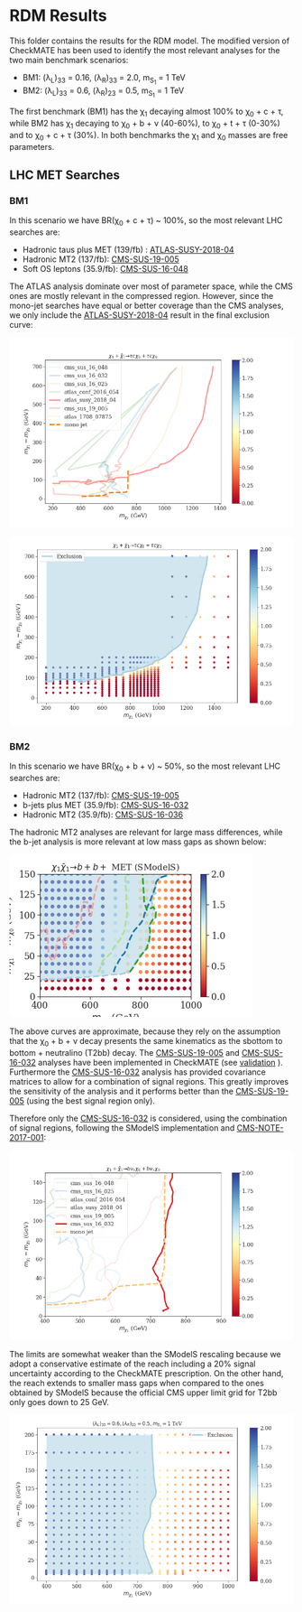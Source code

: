 # RDM Results

This folder contains the results for the RDM model. The modified version of CheckMATE has been used to identify the most relevant analyses
for the two main benchmark scenarios:

 * BM1: (&lambda;<sub>L</sub>)<sub>33</sub> = 0.16, (&lambda;<sub>R</sub>)<sub>33</sub> = 2.0, m<sub>S<sub>1</sub></sub> = 1 TeV
 * BM2: (&lambda;<sub>L</sub>)<sub>33</sub> = 0.6, (&lambda;<sub>R</sub>)<sub>23</sub> = 0.5, m<sub>S<sub>1</sub></sub> = 1 TeV

The first benchmark (BM1) has the &chi;<sub>1</sub> decaying almost 100% to &chi;<sub>0</sub> + c + &tau;, while BM2 has
&chi;<sub>1</sub> decaying to &chi;<sub>0</sub> + b  + &nu; (40-60%), to &chi;<sub>0</sub> + t  + &tau; (0-30%) and to &chi;<sub>0</sub> + c  + &tau; (30%).
In both benchmarks the &chi;<sub>1</sub> and &chi;<sub>0</sub> masses are free parameters.


## LHC MET Searches ##

### BM1 ###

In this scenario we have BR(&chi;<sub>0</sub> + c + &tau;) ~ 100%, so the most relevant LHC searches are:

 * Hadronic taus plus MET (139/fb) : [ATLAS-SUSY-2018-04](https://atlas.web.cern.ch/Atlas/GROUPS/PHYSICS/PAPERS/SUSY-2018-04/)
 * Hadronic MT2 (137/fb): [CMS-SUS-19-005](http://cms-results.web.cern.ch/cms-results/public-results/publications/SUS-19-005/index.html)
 * Soft OS leptons (35.9/fb): [CMS-SUS-16-048](http://cms-results.web.cern.ch/cms-results/public-results/publications/SUS-16-048/index.html)
 
The ATLAS analysis dominate over most of parameter space, while the CMS ones are mostly relevant in the compressed region.
However, since the mono-jet searches have equal or better coverage than the CMS analyses, 
we only include the [ATLAS-SUSY-2018-04](https://atlas.web.cern.ch/Atlas/GROUPS/PHYSICS/PAPERS/SUSY-2018-04/)
result in the final exclusion curve:

![Alt text](BM1_exclusionAll.png?raw=true "BM1 exclusion")

![Alt text](exclusion_BM1.png?raw=true "BM1 exclusion curve")


### BM2 ###

In this scenario we have BR(&chi;<sub>0</sub> + b + &nu;) ~ 50%, so the most relevant LHC searches are:

 * Hadronic MT2 (137/fb): [CMS-SUS-19-005](http://cms-results.web.cern.ch/cms-results/public-results/publications/SUS-19-005/index.html)
 * b-jets plus MET (35.9/fb): [CMS-SUS-16-032](http://cms-results.web.cern.ch/cms-results/public-results/publications/SUS-16-032/index.html)
 * Hadronic MT2 (35.9/fb): [CMS-SUS-16-036](http://cms-results.web.cern.ch/cms-results/public-results/publications/SUS-16-036/index.html)
 
The hadronic MT2 analyses are relevant for large mass differences, while the b-jet analysis is more relevant at low mass gaps as shown below:

![Alt text](T2bb_SModelSexclusion_BM2.png?raw=true "BM1 exclusion")

The above curves are approximate, because they rely on the assumption that the &chi;<sub>0</sub> + b + &nu; decay presents the same
kinematics as the sbottom to bottom + neutralino (T2bb) decay. The [CMS-SUS-19-005](http://cms-results.web.cern.ch/cms-results/public-results/publications/SUS-19-005/index.html)
and [CMS-SUS-16-032](http://cms-results.web.cern.ch/cms-results/public-results/publications/SUS-16-032/index.html) analyses have been implemented
in CheckMATE (see [validation](./validation) ). Furthermore the [CMS-SUS-16-032](http://cms-results.web.cern.ch/cms-results/public-results/publications/SUS-16-032/index.html) 
analysis has provided covariance matrices to allow for a combination of signal regions. This greatly improves the sensitivity of the analysis
and it performs better than the [CMS-SUS-19-005](http://cms-results.web.cern.ch/cms-results/public-results/publications/SUS-19-005/index.html) (using the
best signal region only).

Therefore only the [CMS-SUS-16-032](http://cms-results.web.cern.ch/cms-results/public-results/publications/SUS-16-032/index.html) is considered,
using the combination of signal regions, following the SModelS implementation and [CMS-NOTE-2017-001](https://cds.cern.ch/record/2242860?ln=en):

![Alt text](BM2_exclusionAll.png?raw=true "BM2 exclusion")

The limits are somewhat weaker than the SModelS rescaling because we adopt a conservative estimate of the reach including a 20% signal uncertainty
according to the CheckMATE prescription.
On the other hand, the reach extends to smaller mass gaps when compared to the ones obtained by SModelS because the official CMS upper limit
grid for T2bb only goes down to 25 GeV.


![Alt text](exclusion_BM2.png?raw=true "BM2 exclusion")
